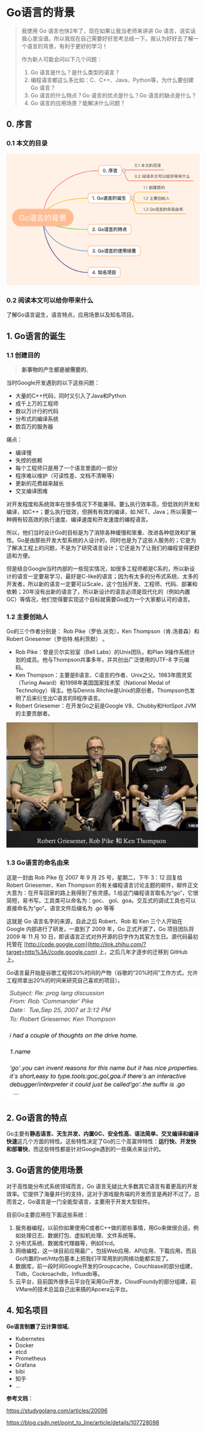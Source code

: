 # Go语言的背景

> 我使用 Go 语言也快2年了，现在如果让我当老师来讲讲 Go 语言，说实话我心里没谱。所以我现在自己需要好好思考总结一下。我认为好好去了解一个语言的背景，有利于更好的学习！
>
> 作为新人可能会问以下几个问题：
>
> 1. Go 语言是什么？是什么类型的语言？
> 2. 编程语言都这么多比如：C、C++、Java、Python等，为什么要创建 Go 语言？
> 3. Go 语言的什么特点？Go 语言的优点是什么？Go 语言的缺点是什么？
> 4. Go 语言的应用场景？能解决什么问题？

## 0. 序言

### 0.1 本文的目录

![](./img/outline.png)

### 0.2 阅读本文可以给你带来什么

了解Go语言诞生，语言特点，应用场景以及知名项目。

## 1. Go语言的诞生

### 1.1 创建目的

> **新事物的产生都是被需要的**。

当时Google开发遇到的以下这些问题：

- 大量的C++代码，同时又引入了Java和Python
- 成千上万的工程师
- 数以万计行的代码
- 分布式的编译系统
- 数百万的服务器

痛点：

- 编译慢
- 失控的依赖
- 每个工程师只是用了一个语言里面的一部分
- 程序难以维护（可读性差、文档不清晰等）
- 更新的花费越来越长
- 交叉编译困难

对开发程度和系统效率在很多情况下不能兼得。要么执行效率高，但低效的开发和编译，如C++；要么执行低效，但拥有有效的编译，如.NET、Java；所以需要一种拥有较高效的执行速度、编译速度和开发速度的编程语言。

所以，他们当时设计Go的目标是为了消除各种缓慢和笨重、改进各种低效和扩展性。Go是由那些开发大型系统的人设计的，同时也是为了这些人服务的；它是为了解决工程上的问题，不是为了研究语言设计；它还是为了让我们的编程变得更舒适和方便。

但是结合Google当时内部的一些现实情况，如很多工程师都是C系的，所以新设计的语言一定要易学习，最好是C-like的语言；因为有太多的分布式系统、太多的开发者，所以新的语言一定要可以Scale，这个包括开发、工程师、代码、部署和依赖；20年没有出新的语言了，所以新设计的语言必须是现代化的（例如内置GC）等情况，他们觉得要实现这个目标就需要Go成为一个大家都认可的语言。

### 1.2 主要创始人

Go的三个作者分别是： Rob Pike（罗伯.派克），Ken Thompson（肯.汤普森）和Robert Griesemer（罗伯特.格利茨默） 。

- Rob Pike：曾是贝尔实验室（Bell Labs）的Unix团队，和Plan 9操作系统计划的成员。他与Thompson共事多年，并共创出广泛使用的UTF-8 字元编码。
- Ken Thompson：主要是B语言、C语言的作者、Unix之父。1983年图灵奖（Turing Award）和1998年美国国家技术奖（National Medal of Technology）得主。他与Dennis Ritchie是Unix的原创者。Thompson也发明了后来衍生出C语言的B程序语言。
- Robert Griesemer：在开发Go之前是Google V8、Chubby和HotSpot JVM的主要贡献者。

![](./img/founder.jpeg)

### 1.3 Go语言的命名由来

这是一封由 Rob Pike 在 2007 年 9 月 25 号，星期二，下午 3：12 回复给 Robert Griesemer、Ken Thompson 的有关编程语言讨论主题的邮件，邮件正文大意为：在开车回家的路上我得到了些灵感。1.给这门编程语言取名为“go”，它很简短，易书写。工具类可以命名为：goc、 gol、goa。交互式的调试工具也可以直接命名为“go”。语言文件后缀名为 .go 等等

这就是 Go 语言名字的来源，自此之后 Robert、Rob 和 Ken 三个人开始在 Google 内部进行了研发，一直到了 2009 年，Go 正式开源了，Go 项目团队将 2009 年 11 月 10 日，即该语言正式对外开源的日字作为其官方生日。源代码最初托管在 [http://code.google.com](http://link.zhihu.com/?target=http%3A//code.google.com) 上，之后几年才逐步的迁移到 GitHub 上。

Go语言最开始是谷歌工程师20%时间的产物（谷歌的“20%时间”工作方式，允许工程师拿出20%的时间来研究自己喜欢的项目）。

![](./img/go-email.png)

## 2. Go语言的特点

Go主要有**静态语言、天生并发、内置GC、安全性高、语法简单、交叉编译和编译快速**这几个方面的特性。这些特性决定了Go的三个高富帅特性：**运行快、开发快和部署快**，而这些特性都是针对Google遇到的一些痛点来设计的。

## 3. Go语言的使用场景

对于高性能分布式系统领域而言，Go 语言无疑比大多数其它语言有着更高的开发效率。它提供了海量并行的支持，这对于游戏服务端的开发而言是再好不过了。总而言之，Go语言是一门全能型语言，主要用于开发大型软件。

目前Go主要应用在下面这些系统：

1. 服务器编程，以前你如果使用C或者C++做的那些事情，用Go来做很合适，例如处理日志、数据打包、虚拟机处理、文件系统等。
2. 分布式系统、数据库代理器等，例如Etcd。
3. 网络编程，这一块目前应用最广，包括Web应用、API应用、下载应用，而且Go内置的net/http包基本上把我们平常用到的网络功能都实现了。
4. 数据库，前一段时间Google开发的Groupcache，Couchbase的部分组建，Tidb，Cockroachdb，Influxdb等。
5. 云平台，目前国外很多云平台在采用Go开发，CloudFoundy的部分组建，前VMare的技术总监自己出来搞的Apcera云平台。

## 4. 知名项目

**Go语言制霸了云计算领域**。

* Kubernetes
* Docker
* etcd
* Prometheus
* Grafana
* bibi
* 知乎
* ...



**参考文档**：

https://studygolang.com/articles/20096

https://blog.csdn.net/point_to_line/article/details/107728098